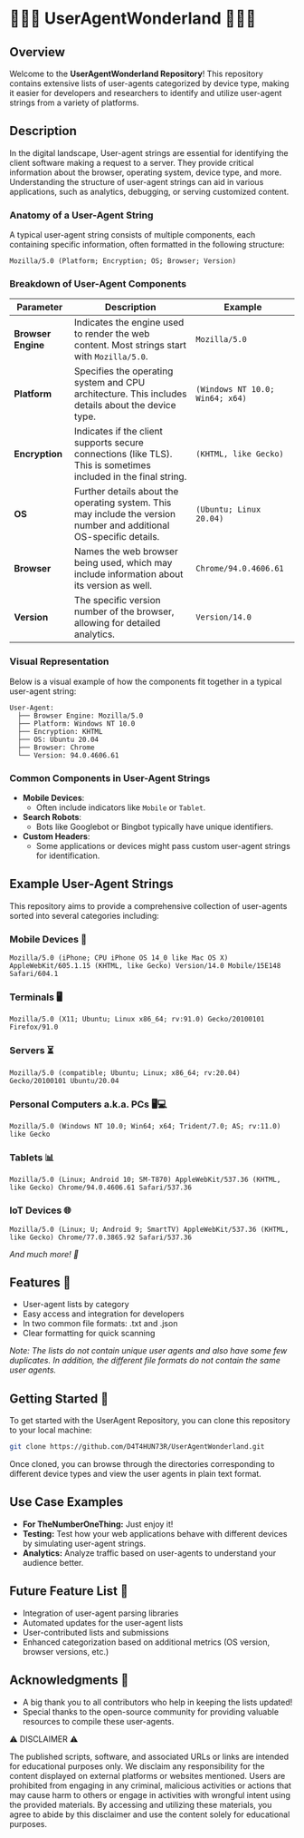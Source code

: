 # 🎩✨🦄 UserAgentWonderland 🦄✨🎩

## Overview
Welcome to the **UserAgentWonderland Repository**! This repository contains extensive lists of user-agents categorized by device type, making it easier for developers and researchers to identify and utilize user-agent strings from a variety of platforms.

## Description
In the digital landscape, User-agent strings are essential for identifying the client software making a request to a server. They provide critical information about the browser, operating system, device type, and more. Understanding the structure of user-agent strings can aid in various applications, such as analytics, debugging, or serving customized content. 

### Anatomy of a User-Agent String 
A typical user-agent string consists of multiple components, each containing specific information, often formatted in the following structure:

`Mozilla/5.0 (Platform; Encryption; OS; Browser; Version)`

### Breakdown of User-Agent Components

| **Parameter**     | **Description**                                 | **Example**                         |
|-------------------|-------------------------------------------------|-------------------------------------|
| **Browser Engine**| Indicates the engine used to render the web content. Most strings start with `Mozilla/5.0`. | `Mozilla/5.0`                        |
| **Platform**      | Specifies the operating system and CPU architecture. This includes details about the device type. | `(Windows NT 10.0; Win64; x64)`   |
| **Encryption**    | Indicates if the client supports secure connections (like TLS). This is sometimes included in the final string. | `(KHTML, like Gecko)`              |
| **OS**            | Further details about the operating system. This may include the version number and additional OS-specific details. | `(Ubuntu; Linux 20.04)`            |
| **Browser**       | Names the web browser being used, which may include information about its version as well. | `Chrome/94.0.4606.61`              |
| **Version**       | The specific version number of the browser, allowing for detailed analytics. | `Version/14.0`                     |

### Visual Representation

Below is a visual example of how the components fit together in a typical user-agent string:

```
User-Agent:
  ├── Browser Engine: Mozilla/5.0
  ├── Platform: Windows NT 10.0
  ├── Encryption: KHTML
  ├── OS: Ubuntu 20.04
  ├── Browser: Chrome
  └── Version: 94.0.4606.61
```

### Common Components in User-Agent Strings

- **Mobile Devices**:
  - Often include indicators like `Mobile` or `Tablet`.
- **Search Robots**:
  - Bots like Googlebot or Bingbot typically have unique identifiers.
- **Custom Headers**:
  - Some applications or devices might pass custom user-agent strings for identification.

## Example User-Agent Strings
This repository aims to provide a comprehensive collection of user-agents sorted into several categories including:

### Mobile Devices 📱

`Mozilla/5.0 (iPhone; CPU iPhone OS 14_0 like Mac OS X) AppleWebKit/605.1.15 (KHTML, like Gecko) Version/14.0 Mobile/15E148 Safari/604.1`
  
### Terminals 🖥️

`Mozilla/5.0 (X11; Ubuntu; Linux x86_64; rv:91.0) Gecko/20100101 Firefox/91.0`

### Servers ⏳

`Mozilla/5.0 (compatible; Ubuntu; Linux; x86_64; rv:20.04) Gecko/20100101 Ubuntu/20.04`
  
### Personal Computers a.k.a. PCs 🖥️💻

`Mozilla/5.0 (Windows NT 10.0; Win64; x64; Trident/7.0; AS; rv:11.0) like Gecko`
  
### Tablets 📊

`Mozilla/5.0 (Linux; Android 10; SM-T870) AppleWebKit/537.36 (KHTML, like Gecko) Chrome/94.0.4606.61 Safari/537.36`
  
### IoT Devices 🌐

`Mozilla/5.0 (Linux; U; Android 9; SmartTV) AppleWebKit/537.36 (KHTML, like Gecko) Chrome/77.0.3865.92 Safari/537.36`
  
_And much more! 🎉_

## Features 🌟
- User-agent lists by category
- Easy access and integration for developers
- In two common file formats: .txt and .json
- Clear formatting for quick scanning

_Note: The lists do not contain unique user agents and also have some few duplicates. In addition, the different file formats do not contain the same user agents._

## Getting Started 🏁
To get started with the UserAgent Repository, you can clone this repository to your local machine:

```bash
git clone https://github.com/D4T4HUN73R/UserAgentWonderland.git
```

Once cloned, you can browse through the directories corresponding to different device types and view the user agents in plain text format.

## Use Case Examples
- **For TheNumberOneThing:** Just enjoy it!
- **Testing:** Test how your web applications behave with different devices by simulating user-agent strings.
- **Analytics:** Analyze traffic based on user-agents to understand your audience better.

## Future Feature List 🚧
- Integration of user-agent parsing libraries
- Automated updates for the user-agent lists
- User-contributed lists and submissions
- Enhanced categorization based on additional metrics (OS version, browser versions, etc.)

## Acknowledgments 🤝
- A big thank you to all contributors who help in keeping the lists updated!
- Special thanks to the open-source community for providing valuable resources to compile these user-agents.

⚠️ DISCLAIMER ⚠️

The published scripts, software, and associated URLs or links are intended for educational purposes only. We disclaim any responsibility for the content displayed on external platforms or websites mentioned. Users are prohibited from engaging in any criminal, malicious activities or actions that may cause harm to others or engage in activities with wrongful intent using the provided materials. By accessing and utilizing these materials, you agree to abide by this disclaimer and use the content solely for educational purposes.
